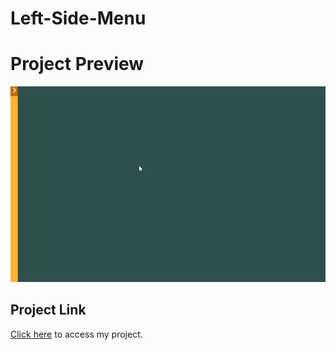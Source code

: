 # Left-Side-Menu

# Project Preview

![Alt Text](https://github.com/asknksk/Left-Side-Menu/blob/master/Animation_Preview.gif)

## Project Link

<a href="https://asknksk.github.io/Left-Side-Menu/" target="_blank">Click here</a> to access my project.
